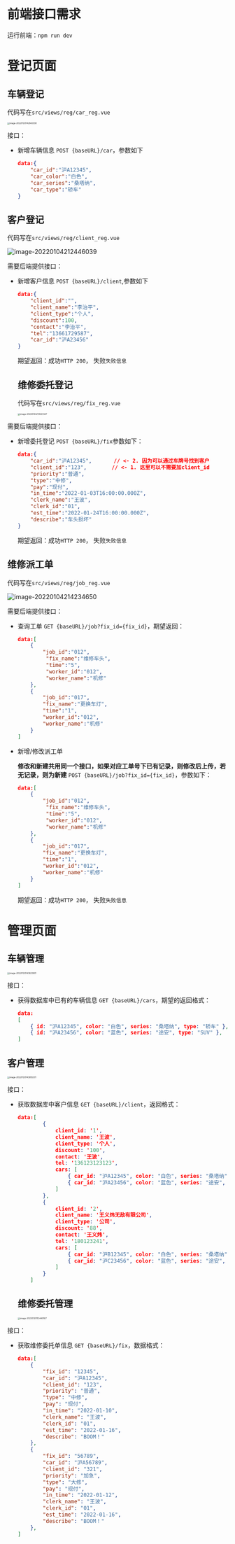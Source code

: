 # 前端接口需求
运行前端：`npm run dev`

# 登记页面

## 车辆登记
代码写在`src/views/reg/car_reg.vue`

<img src="README.assets/image-20220120142842930.png" alt="image-20220120142842930" style="zoom: 33%;" />

接口：

- 新增车辆信息
  `POST {baseURL}/car`，参数如下

  ```json
  data:{
      "car_id":"沪A12345",
      "car_color":"白色",
      "car_series":"桑塔纳",
      "car_type":"轿车"
  }
  ```

## 客户登记

代码写在`src/views/reg/client_reg.vue`

![image-20220104212446039](README.assets/image-20220104212446039-16413026873532.png)

需要后端提供接口：

- 新增客户信息
  `POST {baseURL}/client`,参数如下

  ```json
  data:{
      "client_id":"",
      "client_name":"李治平",
      "client_type":"个人",
      "discount":100,
      "contact":"李治平",
      "tel":"13661729587",
      "car_id":"沪A23456"
  }
  ```

  期望返回：成功`HTTP 200`， 失败`失败信息`

  ## 维修委托登记

  代码写在`src/views/reg/fix_reg.vue`

  <img src="README.assets/image-20220104213523347-16413033251163.png" alt="image-20220104213523347" style="zoom:33%;" />

需要后端提供接口：

- 新增委托登记
  `POST {baseURL}/fix`参数如下：

  ```json
  data:{
      "car_id":"沪A12345",		// <- 2. 因为可以通过车牌号找到客户
      "client_id":"123",		// <- 1. 这里可以不需要加client_id
      "priority":"普通",
      "type":"中修",
      "pay":"现付",
      "in_time":"2022-01-03T16:00:00.000Z",
      "clerk_name":"王波",
      "clerk_id":"01",
      "est_time":"2022-01-24T16:00:00.000Z",
      "describe":"车头损坏"
  }
  ```

  期望返回：成功`HTTP 200`， 失败`失败信息`

## 维修派工单

代码写在`src/views/reg/job_reg.vue`

![image-20220104214234650](README.assets/image-20220104214234650.png)



需要后端提供接口：

- 查询工单
  `GET {baseURL}/job?fix_id={fix_id}`，期望返回：

  ```json
  data:[
      {
          "job_id":"012",
           "fix_name":"维修车头",
           "time":"5",
           "worker_id":"012",
           "worker_name":"机修"
      },
      {
          "job_id":"017",
          "fix_name":"更换车灯",
          "time":"1",
          "worker_id":"012",
          "worker_name":"机修"
      }
  ]
  ```

- 新增/修改派工单
  
  **修改和新建共用同一个接口，如果对应工单号下已有记录，则修改后上传，若无记录，则为新建**
  `POST {baseURL}/job?fix_id={fix_id}`，参数如下：
  
  ```json
  data:[
      {
          "job_id":"012",
           "fix_name":"维修车头",
           "time":"5",
           "worker_id":"012",
           "worker_name":"机修"
      },
      {
          "job_id":"017",
          "fix_name":"更换车灯",
          "time":"1",
          "worker_id":"012",
          "worker_name":"机修"
      }
  ]
  ```
  
  期望返回：成功`HTTP 200`， 失败`失败信息`

# 管理页面

## 车辆管理

<img src="README.assets/image-20220120143823901.png" alt="image-20220120143823901" style="zoom:33%;" />

接口：

- 获得数据库中已有的车辆信息
  `GET {baseURL}/cars`，期望的返回格式：
  
  ```json
  data:
  [
      { id: "沪A12345", color: "白色", series: "桑塔纳", type: "轿车" },
      { id: "沪A23456", color: "蓝色", series: "途安", type: "SUV" },
  ]
  ```

## 客户管理

<img src="README.assets/image-20220120143855301.png" alt="image-20220120143855301" style="zoom:33%;" />

接口：

- 获取数据库中客户信息
  `GET {baseURL}/client`，返回格式：

  ```json
  data:[
          {
              client_id: '1',
              client_name: '王波',
              client_type: '个人',
              discount: '100',
              contact: '王波',
              tel: '136123123123',
              cars: [
                  { car_id: "沪A12345", color: "白色", series: "桑塔纳", type: "轿车" },
                  { car_id: "沪A23456", color: "蓝色", series: "途安", type: "SUV" },
              ]
          },
          {
              client_id: '2',
              client_name: '王义炜无敌有限公司',
              client_type: '公司',
              discount: '88',
              contact: '王义炜',
              tel: '180123241',
              cars: [
                  { car_id: "沪B12345", color: "白色", series: "桑塔纳", type: "轿车" },
                  { car_id: "沪C23456", color: "蓝色", series: "途安", type: "SUV" },
              ]
          }
      ]
  ```

  ## 维修委托管理

  <img src="README.assets/image-20220120153449167.png" alt="image-20220120153449167" style="zoom:33%;" />

接口：

- 获取维修委托单信息
  `GET {baseURL}/fix`，数据格式：

  ```json
  data:[
      {
          "fix_id": "12345",
          "car_id": "沪A12345",
          "client_id": "123",
          "priority": "普通",
          "type": "中修",
          "pay": "现付",
          "in_time": "2022-01-10",
          "clerk_name": "王波",
          "clerk_id": "01",
          "est_time": "2022-01-16",
          "describe": "BOOM！"
      },
      {
          "fix_id": "56789",
          "car_id": "沪A56789",
          "client_id": "321",
          "priority": "加急",
          "type": "大修",
          "pay": "现付",
          "in_time": "2022-01-12",
          "clerk_name": "王波",
          "clerk_id": "01",
          "est_time": "2022-01-16",
          "describe": "BOOM！"
      },
  ]
  ```

  
